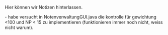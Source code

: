 Hier können wir Notizen hinterlassen.

-<ahmet> 
habe versucht in NotenverwaltungGUI.java die kontrolle für gewichtung <100 und NP < 15 zu implementieren (funktionieren immer noch nicht, weiss nicht warum).
